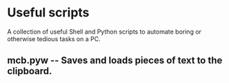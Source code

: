 # Useful scripts
A collection of useful Shell and Python scripts to automate boring  or otherwise tedious tasks on
a PC.

## mcb.pyw -- Saves and loads pieces of text to the clipboard.
